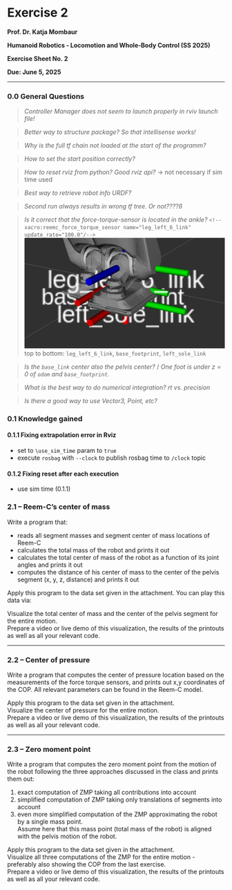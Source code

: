 # Exercise 2
**Prof. Dr. Katja Mombaur**

**Humanoid Robotics ‑ Locomotion and Whole‑Body Control (SS 2025)**

**Exercise Sheet No. 2**

**Due: June 5, 2025**

---

### 0.0 General Questions
> *Controller Manager does not seem to launch properly in rviv launch file!*

> *Better way to structure package? So that intellisense works!*

> *Why is the full tf chain not loaded at the start of the programm?*

> *How to set the start position correctly?*

> *How to reset rviz from python? Good rviz api?*
> -> not necessary if sim time used

> *Best way to retrieve robot info URDF?*

> *Second run always results in wrong tf tree. Or not????ß*

> *Is it correct that the force-torque-sensor is located in the ankle?*
> `<!--xacro:reemc_force_torque_sensor name="leg_left_6_link"  update_rate="100.0"/-->`
> ![21.png](resources/ex2/21.png)
> top to bottom: `leg_left_6_link`, `base_footprint`, `left_sole_link`
>

> *Is the `base_link` center also the pelvis center?*
/
> *One foot is under $z=0$ of `odom` and `base_footprint`.*

> *What is the best way to do numerical integration? rt vs. precision*

> *Is there a good way to use Vector3, Point, etc?*

### 0.1 Knowledge gained
#### 0.1.1 Fixing extrapolation error in Rviz
- set to `\use_sim_time` param to `true`
- execute `rosbag` with `--clock` to publish rosbag time to `/clock` topic

#### 0.1.2 Fixing reset after each execution
- use sim time (0.1.1)

### 2.1 – Reem-C’s center of mass

Write a program that:

- reads all segment masses and segment center of mass locations of Reem-C  
- calculates the total mass of the robot and prints it out  
- calculates the total center of mass of the robot as a function of its joint angles and prints it out  
- computes the distance of his center of mass to the center of the pelvis segment (x, y, z, distance) and prints it out  

Apply this program to the data set given in the attachment. You can play this data via:


Visualize the total center of mass and the center of the pelvis segment for the entire motion.  
Prepare a video or live demo of this visualization, the results of the printouts as well as all your relevant code.

---

### 2.2 – Center of pressure

Write a program that computes the center of pressure location based on the measurements of the force torque sensors, and prints out x,y coordinates of the COP. All relevant parameters can be found in the Reem-C model.

Apply this program to the data set given in the attachment.  
Visualize the center of pressure for the entire motion.  
Prepare a video or live demo of this visualization, the results of the printouts as well as all your relevant code.

---

### 2.3 – Zero moment point

Write a program that computes the zero moment point from the motion of the robot following the three approaches discussed in the class and prints them out:

1. exact computation of ZMP taking all contributions into account  
2. simplified computation of ZMP taking only translations of segments into account  
3. even more simplified computation of the ZMP approximating the robot by a single mass point.  
   Assume here that this mass point (total mass of the robot) is aligned with the pelvis motion of the robot.

Apply this program to the data set given in the attachment.  
Visualize all three computations of the ZMP for the entire motion - preferably also showing the COP from the last exercise.  
Prepare a video or live demo of this visualization, the results of the printouts as well as all your relevant code.
